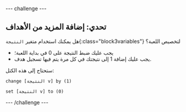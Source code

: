 --- challenge ---

## تحدي: إضافة المزيد من الأهداف

هل يمكنك استخدام متغير `النتيجة`{:class="block3variables"} لتخصيص اللعبة؟

+ يجب عليك ضبط النتيجة على 0 في بداية اللعبة؛
+ يجب عليك إضافة 1 إلى نتيجتك في كل مرة يتم فيها تسجيل هدف.

ستحتاج إلى هذه الكتل:

```blocks3
change [النتيجة v] by (1)

set [النتيجة v] to (0)
```

--- /challenge ---
